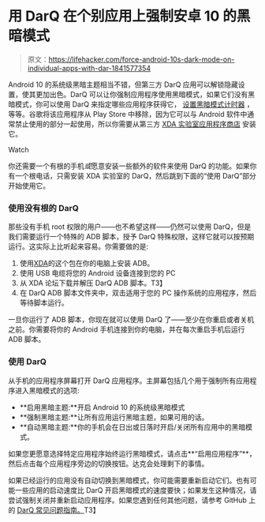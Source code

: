 # 用 DarQ 在个别应用上强制安卓 10 的黑暗模式

> 原文：<https://lifehacker.com/force-android-10s-dark-mode-on-individual-apps-with-dar-1841577354>

Android 10 的系统级黑暗主题相当不错，但第三方 DarQ 应用可以解锁隐藏设置，使其更加出色。DarQ 可以让你强制应用程序使用黑暗模式，如果它们没有黑暗模式，你可以使用 DarQ 来指定哪些应用程序获得它， [设置黑暗模式计时器](https://lifehacker.com/use-this-hack-to-create-dark-mode-timers-in-android-10-1838101522) ，等等。谷歌将该应用程序从 Play Store 中移除，因为它可以与 Android 软件中通常禁止使用的部分一起使用，所以你需要从第三方 [XDA 实验室应用程序商店](https://labs.xda-developers.com/store/app/com.kieronquinn.app.darq) 安装它。

Watch

你还需要一个有根的手机*或*愿意安装一些额外的软件来使用 DarQ 的功能。如果你有一个根电话，只需安装 XDA 实验室的 DarQ，然后跳到下面的“使用 DarQ”部分开始使用它。

### 使用没有根的 DarQ

那些没有手机 root 权限的用户——也不希望这样——仍然可以使用 DarQ，但是我们需要运行一个特殊的 ADB 脚本，授予 DarQ 特殊权限，这样它就可以按预期运行。这实际上比听起来容易。你需要做的是:

1.  使用[XDA](https://forum.xda-developers.com/showthread.php?t=2588979)的这个包在你的电脑上安装 ADB。
2.  使用 USB 电缆将您的 Android 设备连接到您的 PC
3.  从 XDA 论坛下载并解压 DarQ ADB 脚本。T3】
4.  在 DarQ ADB 脚本文件夹中，双击适用于您的 PC 操作系统的应用程序，然后等待脚本运行。

一旦你运行了 ADB 脚本，你现在就可以使用 DarQ 了——至少在你重启或者关机之前。你需要将你的 Android 手机连接到你的电脑，并在每次重启手机后运行 ADB 脚本。

### 使用 DarQ

从手机的应用程序屏幕打开 DarQ 应用程序。主屏幕包括几个用于强制所有应用程序进入黑暗模式的选项:

*   **启用黑暗主题:**开启 Android 10 的系统级黑暗模式
*   **强制黑暗主题:**让所有应用运行黑暗主题，如果可用的话。
*   **自动黑暗主题:**你的手机会在日出或日落时开启/关闭所有应用中的黑暗模式。

如果您更愿意选择特定应用程序始终运行黑暗模式，请点击**“启用应用程序”**，然后点击每个应用程序旁边的切换按钮。达克会处理剩下的事情。

如果已经运行的应用没有自动切换到黑暗模式，你可能需要重新启动它们。也有可能一些应用的启动速度比 DarQ 开启黑暗模式的速度要快；如果发生这种情况，请尝试强制关闭并重新启动应用程序。如果您遇到任何其他问题，请参考 GitHub 上的 [DarQ 常见问题指南。](https://github.com/KieronQuinn/DarQ/blob/master/app/src/main/assets/faq.md)T3】